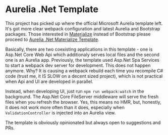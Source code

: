 # Aurelia .Net Template
This project has picked up where the official Microsoft Aurelia template left.
It's got more clear webpack configuration and latest Aurelia and Bootstrap packages.
Those interested in [Materialize](http://materializecss.com) instead of Bootstrap please proceed to [Aurelia .Net Materialize Template](https://github.com/MaximBalaganskiy/AureliaDotnetTemplateMaterialize).

Basically, there are two coexisting applications in this template - one is Asp.Net Core Web Api which additionaly serves local files and the second one is an Aurelia app.
Previously, the template used Asp.Net Spa Services to start a webpack dev server for development. This does not happen anymore. 
Why? It is causing a webpack rebuild each time you recompile C# code (trust me, it IS SLOW on a decent sized project), which is not practical when Api and UI are developed in parallel.

Instead, when developing UI, just run `npm run webpack:watch` in the background. The Asp.Net Core FileServer middleware will serve the fresh files when you refresh the browser.
Yes, this means no HMR, but, honestly, it does not work more often than it does, especially when `ValidationController` is injected into an Aurelia view.

The template is obviously opinionated but always open to suggestions and PRs.